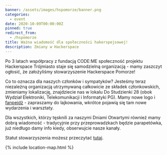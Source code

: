 ```yaml
---
banner: /assets/images/hspomorze/banner.png
categories:
  - event
date: 2020-10-09T00:00:00Z
pinned: true
redirect_from:
  - /hspomorze
title: Ważna wiadomość dla społeczności hakerspejsowej!
description: Zmiany w Hackerspace
---
```


Po 3 latach współpracy z fundacją CODE:ME społeczność projektu Hackerspace Trójmiasto staje się samodzielną organizacją - mamy zaszczyt ogłosić, że założyliśmy stowarzyszenie Hackerspace Pomorze!

<!--more-->
Co to oznacza dla naszych członków i sympatyków? Jesteśmy teraz niezależną organizacją utrzymywaną całkowicie ze składek członkowskich, zmieniamy lokalizację, znajdziecie nas w lokalu Do Studzienki 28 (obok Wydział Elektroniki, Telekomunikacji i Informatyki PG). Mamy nowe logo i [fanpejdż](/facebook) - zapraszamy do lajkowania, wkrótce pojawią się tam nowe wydarzenia i warsztaty.  

Dla wszystkich, którzy tęsknili za naszymi Dniami Otwartymi również mamy dobrą wiadomość - tradycyjnie przy przeprowadzkach będzie parapetówka, już niedługo damy info kiedy, obserwujcie nasze kanały.

Statut stowarzyszenia możesz przeczytać [tutaj](/assets/status_hsp.pdf).

{% include location-map.html %}